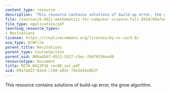 ```yaml
---
content_type: resource
description: 'This resource contains solutions of build-up error, the grow algorithm. '
file: /courses/6-042j-mathematics-for-computer-science-fall-2010/09a7ad2282e4c198e03c74e342be8b2f_MIT6_042JF10_rec08_sol.pdf
file_type: application/pdf
learning_resource_types:
- Recitations
license: https://creativecommons.org/licenses/by-nc-sa/4.0/
ocw_type: OCWFile
parent_title: Recitations
parent_type: CourseSection
parent_uid: 088adbb7-d512-5527-c5ec-766f9536ea40
resourcetype: Document
title: MIT6_042JF10_rec08_sol.pdf
uid: 09a7ad22-82e4-c198-e03c-74e342be8b2f
---
```

This resource contains solutions of build-up error, the grow algorithm. 